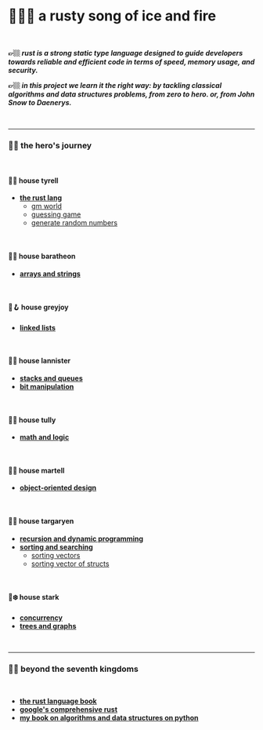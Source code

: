 # 🦀🧊🔥 a rusty song of ice and fire

<br>

**👉🏼 *rust is a strong static type language designed to guide developers towards reliable and efficient code in terms of speed, memory usage, and security.***

**👉🏼 *in this project we learn it the right way: by tackling classical algorithms and data structures problems, from zero to hero. or, from John Snow to Daenerys.***

<br>

---
### 🦀🏰 the hero's journey

<br>

#### 🦀🔆 house tyrell

* **[the rust lang](1_the_rust_language)**
    - [gm world](1_the_rust_language/gm_world/)
    - [guessing game](1_the_rust_language/guessing_game/)
    - [generate random numbers](1_the_rust_language/random/numbers)

<br>

#### 🦀🦌 house baratheon

* **[arrays and strings](2_arrays_and_strings)**

<br>

#### 🦀🪝 house greyjoy 

* **[linked lists](3_linked_lists)**

<br>

#### 🦀🦁 house lannister

* **[stacks and queues](4_stacks_and_queues)**
* **[bit manipulation](5_bit_manipulation)**

<br>

#### 🦀🦈 house tully


* **[math and logic](6_math_and_logic)**

<br>

#### 🦀🏹 house martell

* **[object-oriented design](7_object_oriented_design)**

<br>

#### 🦀🐉 house targaryen 

* **[recursion and dynamic programming](8_recursion_and_dp)**
* **[sorting and searching](9_sorting_and_searching)**
    - [sorting vectors](9_sorting_and_searching/sorting_vectors)
    - [sorting vector of structs](9_sorting_and_searching/sorting_vector_structs)

<br>

#### 🦀❄️ house stark

* **[concurrency](10_concurrency)**
* **[trees and graphs](11_trees_and_graphs)**

<br>

---

### 🦀🏯 beyond the seventh kingdoms

<br>

* **[the rust language book](https://doc.rust-lang.org/)**
* **[google's comprehensive rust](https://github.com/google/comprehensive-rust)**
* **[my book on algorithms and data structures on python](https://github.com/go-outside-labs/algorithms-book-py)**
